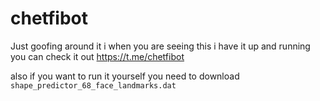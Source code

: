 # chetfibot

Just goofing around it i when you are seeing this i have it up and running 
you can check it out https://t.me/chetfibot

also if you want to run it yourself you need to download `shape_predictor_68_face_landmarks.dat` 